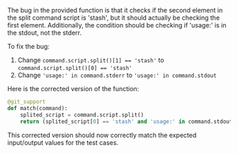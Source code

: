 The bug in the provided function is that it checks if the second element in the split command script is 'stash', but it should actually be checking the first element. Additionally, the condition should be checking if 'usage:' is in the stdout, not the stderr.

To fix the bug:
1. Change `command.script.split()[1] == 'stash'` to `command.script.split()[0] == 'stash'`
2. Change `'usage:' in command.stderr` to `'usage:' in command.stdout`

Here is the corrected version of the function:
```python
@git_support
def match(command):
    splited_script = command.script.split()
    return (splited_script[0] == 'stash' and 'usage:' in command.stdout)
``` 

This corrected version should now correctly match the expected input/output values for the test cases.